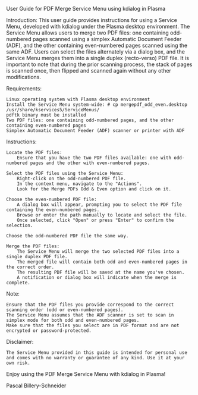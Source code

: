 User Guide for PDF Merge Service Menu using kdialog in Plasma

Introduction:
This user guide provides instructions for using a Service Menu, developed with kdialog under the Plasma desktop environment. The Service Menu allows users to merge two PDF files: one containing odd-numbered pages scanned using a simplex Automatic Document Feeder (ADF), and the other containing even-numbered pages scanned using the same ADF. Users can select the files alternately via a dialog box, and the Service Menu merges them into a single duplex (recto-verso) PDF file. It is important to note that during the prior scanning process, the stack of pages is scanned once, then flipped and scanned again without any other modifications.

Requirements:

    Linux operating system with Plasma desktop environment
    Install the Service Menu system-wide: # cp mergepdf_odd_even.desktop /usr/share/kservices5/ServiceMenus/
    pdftk binary must be installed
    Two PDF files: one containing odd-numbered pages, and the other containing even-numbered pages
    Simplex Automatic Document Feeder (ADF) scanner or printer with ADF

Instructions:

    Locate the PDF files:
        Ensure that you have the two PDF files available: one with odd-numbered pages and the other with even-numbered pages.

    Select the PDF files using the Service Menu:
        Right-click on the odd-numbered PDF file.
        In the context menu, navigate to the "Actions".
        Look for the Merge PDFs Odd & Even option and click on it.

    Choose the even-numbered PDF file:
        A dialog box will appear, prompting you to select the PDF file containing the even-numbered pages.
        Browse or enter the path manually to locate and select the file.
        Once selected, click "Open" or press "Enter" to confirm the selection.

    Choose the odd-numbered PDF file the same way.

    Merge the PDF files:
        The Service Menu will merge the two selected PDF files into a single duplex PDF file.
        The merged file will contain both odd and even-numbered pages in the correct order.
        The resulting PDF file will be saved at the name you've chosen.
        A notification or dialog box will indicate when the merge is complete.

Note:

    Ensure that the PDF files you provide correspond to the correct scanning order (odd or even-numbered pages).
    The Service Menu assumes that the ADF scanner is set to scan in simplex mode for both odd and even-numbered pages.
    Make sure that the files you select are in PDF format and are not encrypted or password-protected.

Disclaimer:

    The Service Menu provided in this guide is intended for personal use and comes with no warranty or guarantee of any kind. Use it at your own risk.

Enjoy using the PDF Merge Service Menu with kdialog in Plasma!

Pascal Billery-Schneider

